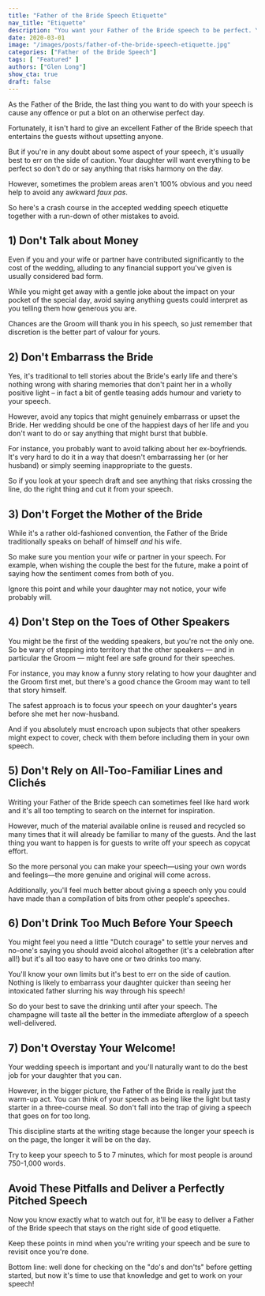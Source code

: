 ```yaml
---
title: "Father of the Bride Speech Etiquette"
nav_title: "Etiquette"
description: "You want your Father of the Bride speech to be perfect. You can use these guidelines to help you avoid any awkward slip-ups."
date: 2020-03-01
image: "/images/posts/father-of-the-bride-speech-etiquette.jpg"
categories: ["Father of the Bride Speech"]
tags: [ "Featured" ]
authors: ["Glen Long"]
show_cta: true
draft: false
---
```

As the Father of the Bride, the last thing you want to do with your speech is cause any offence or put a blot on an otherwise perfect day.

Fortunately, it isn't hard to give an excellent Father of the Bride speech that entertains the guests without upsetting anyone.

But if you're in any doubt about some aspect of your speech, it's usually best to err on the side of caution. Your daughter will want everything to be perfect so don't do or say anything that risks harmony on the day.

However, sometimes the problem areas aren't 100% obvious and you need help to avoid any awkward *faux pas*.

So here's a crash course in the accepted wedding speech etiquette together with a run-down of other mistakes to avoid.

## 1) Don't Talk about Money

Even if you and your wife or partner have contributed significantly to the cost of the wedding, alluding to any financial support you've given is usually considered bad form.

While you might get away with a gentle joke about the impact on your pocket of the special day, avoid saying anything guests could interpret as you telling them how generous you are.

Chances are the Groom will thank you in his speech, so just remember that discretion is the better part of valour for yours.

## 2) Don't Embarrass the Bride

Yes, it's traditional to tell stories about the Bride's early life and there's nothing wrong with sharing memories that don't paint her in a wholly positive light – in fact a bit of gentle teasing adds humour and variety to your speech.

However, avoid any topics that might genuinely embarrass or upset the Bride. Her wedding should be one of the happiest days of her life and you don't want to do or say anything that might burst that bubble.

For instance, you probably want to avoid talking about her ex-boyfriends. It's very hard to do it in a way that doesn't embarrassing her (or her husband) or simply seeming inappropriate to the guests.

So if you look at your speech draft and see anything that risks crossing the line, do the right thing and cut it from your speech.

## 3) Don't Forget the Mother of the Bride

While it's a rather old-fashioned convention, the Father of the Bride traditionally speaks on behalf of himself *and* his wife.

So make sure you mention your wife or partner in your speech. For example, when wishing the couple the best for the future, make a point of saying how the sentiment comes from both of you.

Ignore this point and while your daughter may not notice, your wife probably will.

## 4) Don't Step on the Toes of Other Speakers

You might be the first of the wedding speakers, but you're not the only one. So be wary of stepping into territory that the other speakers — and in particular the Groom — might feel are safe ground for their speeches.

For instance, you may know a funny story relating to how your daughter and the Groom first met, but there's a good chance the Groom may want to tell that story himself.

The safest approach is to focus your speech on your daughter's years before she met her now-husband.

And if you absolutely must encroach upon subjects that other speakers might expect to cover, check with them before including them in your own speech.

## 5) Don't Rely on All-Too-Familiar Lines and Clichés

Writing your Father of the Bride speech can sometimes feel like hard work and it's all too tempting to search on the internet for inspiration.

However, much of the material available online is reused and recycled so many times that it will already be familiar to many of the guests. And the last thing you want to happen is for guests to write off your speech as copycat effort.

So the more personal you can make your speech—using your own words and feelings—the more genuine and original will come across.

Additionally, you'll feel much better about giving a speech only you could have made than a compilation of bits from other people's speeches.

## 6) Don't Drink Too Much Before Your Speech

You might feel you need a little "Dutch courage" to settle your nerves and no-one's saying you should avoid alcohol altogether (it's a celebration after all!) but it's all too easy to have one or two drinks too many.

You'll know your own limits but it's best to err on the side of caution. Nothing is likely to embarrass your daughter quicker than seeing her intoxicated father slurring his way through his speech!

So do your best to save the drinking until after your speech. The champagne will taste all the better in the immediate afterglow of a speech well-delivered.

## 7) Don't Overstay Your Welcome!

Your wedding speech is important and you'll naturally want to do the best job for your daughter that you can.

However, in the bigger picture, the Father of the Bride is really just the warm-up act. You can think of your speech as being like the light but tasty starter in a three-course meal. So don't fall into the trap of giving a speech that goes on for too long.

This discipline starts at the writing stage because the longer your speech is on the page, the longer it will be on the day.

Try to keep your speech to 5 to 7 minutes, which for most people is around 750-1,000 words.

## Avoid These Pitfalls and Deliver a Perfectly Pitched Speech

Now you know exactly what to watch out for, it'll be easy to deliver a Father of the Bride speech that stays on the right side of good etiquette.

Keep these points in mind when you're writing your speech and be sure to revisit once you're done.

Bottom line: well done for checking on the "do's and don'ts" before getting started, but now it's time to use that knowledge and get to work on your speech!